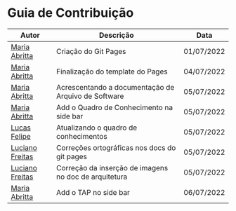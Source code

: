 # Guia de Contribuição

|  Autor | Descrição | Data |
|--|--|--|
| [Maria Abritta](https://github.com/MariaAbritta) | Criação do Git Pages | 01/07/2022|
| [Maria Abritta](https://github.com/MariaAbritta) | Finalização do template do Pages | 04/07/2022|
| [Maria Abritta](https://github.com/MariaAbritta) | Acrescentando a documentação de Arquivo de Software | 05/07/2022|
| [Maria Abritta](https://github.com/MariaAbritta) | Add o Quadro de Conhecimento na side bar | 05/07/2022|
| [Lucas Felipe](https://github.com/lucasfs1007) | Atualizando o quadro de conhecimentos | 05/07/2022|
| [Luciano Freitas](https://github.com/luciano-freitas-melo) | Correções ortográficas nos docs do git pages | 05/07/2022|
| [Luciano Freitas](https://github.com/luciano-freitas-melo) | Correção da inserção de imagens no doc de arquitetura | 05/07/2022|
| [Maria Abritta](https://github.com/MariaAbritta) | Add o TAP no side bar | 06/07/2022|



